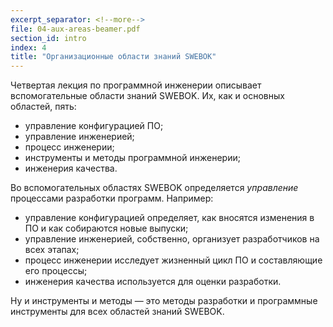```yaml
---
excerpt_separator: <!--more-->
file: 04-aux-areas-beamer.pdf
section_id: intro
index: 4
title: "Организационные области знаний SWEBOK"
---
```


Четвертая лекция по программной инженерии описывает вспомогательные области знаний
SWEBOK. Их, как и основных областей, пять:

* управление конфигурацией ПО;
* управление инженерией;
* процесс инженерии;
* инструменты и методы программной инженерии;
* инженерия качества.

<!--more-->

Во вспомогательных областях SWEBOK определяется *управление* процессами
разработки программ. Например:

* управление конфигурацией определяет, как вносятся изменения в ПО и как собираются
  новые выпуски;
* управление инженерией, собственно, организует разработчиков на всех этапах;
* процесс инженерии исследует жизненный цикл ПО и составляющие его процессы;
* инженерия качества используется для оценки разработки.

Ну и инструменты и методы — это методы разработки и программные инструменты
для всех областей знаний SWEBOK.
